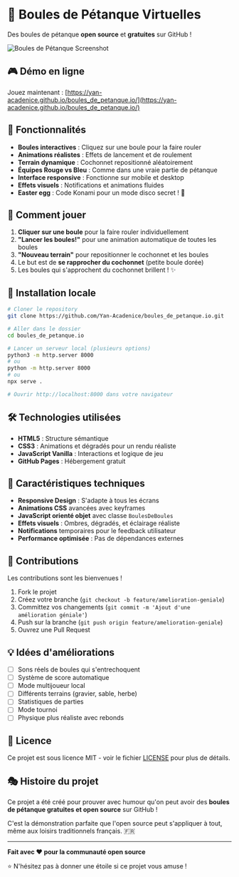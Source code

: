 # 🎯 Boules de Pétanque Virtuelles

Des boules de pétanque **open source** et **gratuites** sur GitHub !

![Boules de Pétanque Screenshot](https://github.com/user-attachments/assets/3b9f7ac2-e4bd-432a-b782-c5f2d03935ea)

## 🎮 Démo en ligne

Jouez maintenant : [https://yan-acadenice.github.io/boules_de_petanque.io/](https://yan-acadenice.github.io/boules_de_petanque.io/)

## 🎲 Fonctionnalités

- **Boules interactives** : Cliquez sur une boule pour la faire rouler
- **Animations réalistes** : Effets de lancement et de roulement
- **Terrain dynamique** : Cochonnet repositionné aléatoirement
- **Équipes Rouge vs Bleu** : Comme dans une vraie partie de pétanque
- **Interface responsive** : Fonctionne sur mobile et desktop
- **Effets visuels** : Notifications et animations fluides
- **Easter egg** : Code Konami pour un mode disco secret ! 🎉

## 🎯 Comment jouer

1. **Cliquer sur une boule** pour la faire rouler individuellement
2. **"Lancer les boules!"** pour une animation automatique de toutes les boules
3. **"Nouveau terrain"** pour repositionner le cochonnet et les boules
4. Le but est de **se rapprocher du cochonnet** (petite boule dorée)
5. Les boules qui s'approchent du cochonnet brillent ! ✨

## 🚀 Installation locale

```bash
# Cloner le repository
git clone https://github.com/Yan-Acadenice/boules_de_petanque.io.git

# Aller dans le dossier
cd boules_de_petanque.io

# Lancer un serveur local (plusieurs options)
python3 -m http.server 8000
# ou
python -m http.server 8000
# ou
npx serve .

# Ouvrir http://localhost:8000 dans votre navigateur
```

## 🛠️ Technologies utilisées

- **HTML5** : Structure sémantique
- **CSS3** : Animations et dégradés pour un rendu réaliste
- **JavaScript Vanilla** : Interactions et logique de jeu
- **GitHub Pages** : Hébergement gratuit

## 🎨 Caractéristiques techniques

- **Responsive Design** : S'adapte à tous les écrans
- **Animations CSS** avancées avec keyframes
- **JavaScript orienté objet** avec classe `BoulesDeBoules`
- **Effets visuels** : Ombres, dégradés, et éclairage réaliste
- **Notifications** temporaires pour le feedback utilisateur
- **Performance optimisée** : Pas de dépendances externes

## 🤝 Contributions

Les contributions sont les bienvenues ! 

1. Fork le projet
2. Créez votre branche (`git checkout -b feature/amelioration-geniale`)
3. Committez vos changements (`git commit -m 'Ajout d'une amélioration géniale'`)
4. Push sur la branche (`git push origin feature/amelioration-geniale`)
5. Ouvrez une Pull Request

## 💡 Idées d'améliorations

- [ ] Sons réels de boules qui s'entrechoquent
- [ ] Système de score automatique
- [ ] Mode multijoueur local
- [ ] Différents terrains (gravier, sable, herbe)
- [ ] Statistiques de parties
- [ ] Mode tournoi
- [ ] Physique plus réaliste avec rebonds

## 📝 Licence

Ce projet est sous licence MIT - voir le fichier [LICENSE](LICENSE) pour plus de détails.

## 🎭 Histoire du projet

Ce projet a été créé pour prouver avec humour qu'on peut avoir des **boules de pétanque gratuites et open source** sur GitHub ! 

C'est la démonstration parfaite que l'open source peut s'appliquer à tout, même aux loisirs traditionnels français. 🇫🇷

---

**Fait avec ❤️ pour la communauté open source**

⭐ N'hésitez pas à donner une étoile si ce projet vous amuse !